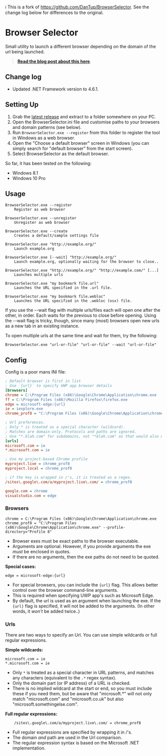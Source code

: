 :information_source: This is a fork of https://github.com/DanTup/BrowserSelector. See the change log below for differences to the original.

# Browser Selector

Small utility to launch a different browser depending on the domain of the url being launched.

> **[Read the blog post about this here](http://blog.dantup.com/2015/09/simple-windows-browser-selector/)**.

## Change log

* Updated .NET Framework version to 4.6.1.

## Setting Up

1. Grab the [latest release](https://github.com/DanTup/BrowserSelector/releases) and extract to a folder somewhere on your PC.
2. Open the BrowserSelector.ini file and customise paths to your browsers and domain patterns (see below).
3. Run `BrowserSelector.exe --register` from this folder to register the tool in Windows as a web browser.
4. Open the "Choose a default browser" screen in Windows (you can simply search for "default browser" from the start screen).
5. Select BrowserSelector as the default browser.

So far, it has been tested on the following:

- Windows 8.1
- Windows 10 Pro

## Usage

    BrowserSelector.exe --register
        Register as web browser

    BrowserSelector.exe --unregister
        Unregister as web browser

    BrowserSelector.exe --create
        Creates a default/sample settings file

    BrowserSelector.exe "http://example.org/"
        Launch example.org

    BrowserSelector.exe [--wait] "http://example.org/"
        Launch example.org, optionally waiting for the browser to close..

    BrowserSelector.exe "http://example.org/" "http://example.com/" [...]
        Launches multiple urls

    BrowserSelector.exe "my bookmark file.url"
        Launches the URL specified in the .url file.

    BrowserSelector.exe "my bookmark file.webloc"
        Launches the URL specified in the .webloc (osx) file.

If you use the --wait flag with multiple urls/files each will open one after the other, in order. Each waits for the previous to close before opening. Using the --wait flag is tricky, though, since many (most) browsers open new urls as a new tab in an existing instance.

To open multiple urls at the same time and wait for them, try the following:

    BrowserSelector.exe "url-or-file" "url-or-file" --wait "url-or-file"

## Config

Config is a poor mans INI file:

```ini
; Default browser is first in list
; Use `{url}` to specify UWP app browser details
[browsers]
chrome = C:\Program Files (x86)\Google\Chrome\Application\chrome.exe
ff = C:\Program Files (x86)\Mozilla Firefox\firefox.exe
edge = microsoft-edge:{url}
ie = iexplore.exe
chrome_prof8 = "C:\Program Files (x86)\Google\Chrome\Application\chrome.exe" --profile-directory="Profile 8"

; Url preferences.
; Only * is treated as a special character (wildcard).
; Matches are domain-only. Protocols and paths are ignored.
; Use "*.blah.com" for subdomains, not "*blah.com" as that would also match "abcblah.com".
[urls]
microsoft.com = ie
*.microsoft.com = ie

; Use my project-based Chrome profile
myproject.live = chrome_prof8
myproject.local = chrome_prof8

; if the key is wrapped in /'s, it is treated as a regex.
/sites\.google\.com/a/myproject.live\.com/ = chrome_prof8

google.com = chrome
visualstudio.com = edge
```

### Browsers

    chrome = C:\Program Files (x86)\Google\Chrome\Application\chrome.exe
    chrome_prof8 = "C:\Program Files (x86)\Google\Chrome\Application\chrome.exe" --profile-directory="Profile 8"

- Browser exes must be exact paths to the browser executable.
- Arguments are optional. However, if you provide arguments the exe _must_ be enclosed in quotes.
- If there are no arguments, then the exe paths do not need to be quoted.

**Special cases:**

    edge = microsoft-edge:{url}

- For special browsers, you can include the `{url}` flag. This allows better control over the browser command-line arguments.
- This is required when specifying UWP app's such as Microsoft Edge.
- By default, the url is used as an argument when launching the exe. If the `{url}` flag is specified, it will not be added to the arguments. (In other words, it _won't_ be added twice..)

### Urls

There are two ways to specify an Url. You can use simple wildcards or full regular expressions.

**Simple wildcards:**

    microsoft.com = ie
    *.microsoft.com = ie

- Only `*` is treated as a special character in URL patterns, and matches any characters (equivalent to the `.*` regex syntax).
- Only the domain part (or IP address) of a URL is checked.
- There is no implied wildcard at the start or end, so you must include these if you need them, but be aware that "microsoft.\*" will not only match "microsoft.com" and "microsoft.co.uk" but also "microsoft.somethingelse.com".

**Full regular expressions:**

```regex
	/sites\.google\.com/a/myproject.live\.com/ = chrome_prof8
```

- Full regular expressions are specified by wrapping it in /'s.
- The domain _and_ path are used in the Url comparison.
- The regular expression syntax is based on the Microsoft .NET implementation.
